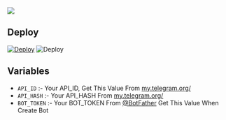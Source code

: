 

<img src="https://te.legra.ph/file/08d9ea8216912817d5184.jpg">


## Deploy

[![Deploy](https://www.herokucdn.com/deploy/button.svg)](https://heroku.com/deploy?template=https://github.com/NewGangster/LyricsBot)
<img src="https://www.herokucdn.com/deploy/button.svg" alt="Deploy">
</a>


## Variables

- `API_ID` :- Your API_ID, Get This Value From [my.telegram.org/](https://my.telegram.org/)
- `API_HASH` :- Your API_HASH From [my.telegram.org/](https://my.telegram.org/)
- `BOT_TOKEN` :- Your BOT_TOKEN From [@BotFather](https://telegram.me/BotFather) Get This Value When Create Bot




